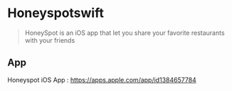 # Honeyspotswift
> HoneySpot is an iOS app that let you share your favorite restaurants with your friends

## App

Honeyspot iOS App : https://apps.apple.com/app/id1384657784
